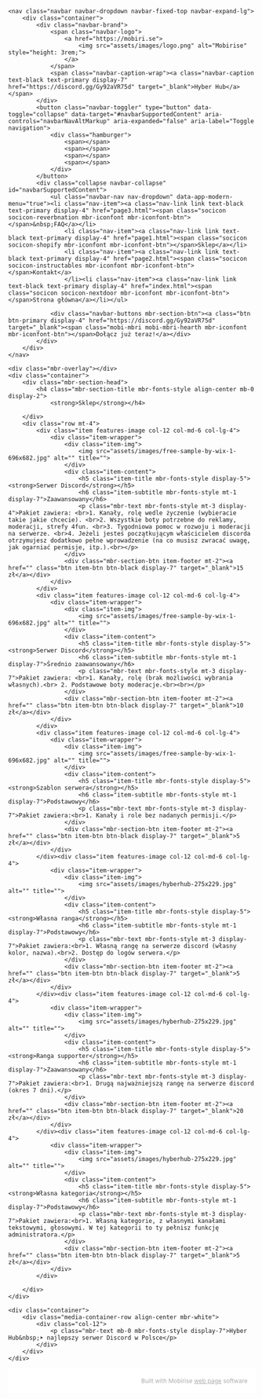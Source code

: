 <!DOCTYPE html>
<html  >
<head>
  <!-- Site made with Mobirise Website Builder v5.3.10, https://mobirise.com -->
  <meta charset="UTF-8">
  <meta http-equiv="X-UA-Compatible" content="IE=edge">
  <meta name="generator" content="Mobirise v5.3.10, mobirise.com">
  <meta name="viewport" content="width=device-width, initial-scale=1, minimum-scale=1">
  <link rel="shortcut icon" href="assets/images/logo.png" type="image/x-icon">
  <meta name="description" content="">
  
  
  <title>Sklep</title>
  <link rel="stylesheet" href="assets/web/assets/mobirise-icons2/mobirise2.css">
  <link rel="stylesheet" href="assets/tether/tether.min.css">
  <link rel="stylesheet" href="assets/bootstrap/css/bootstrap.min.css">
  <link rel="stylesheet" href="assets/bootstrap/css/bootstrap-grid.min.css">
  <link rel="stylesheet" href="assets/bootstrap/css/bootstrap-reboot.min.css">
  <link rel="stylesheet" href="assets/dropdown/css/style.css">
  <link rel="stylesheet" href="assets/socicon/css/styles.css">
  <link rel="stylesheet" href="assets/theme/css/style.css">
  <link rel="preload" href="https://fonts.googleapis.com/css?family=Jost:100,200,300,400,500,600,700,800,900,100i,200i,300i,400i,500i,600i,700i,800i,900i&display=swap" as="style" onload="this.onload=null;this.rel='stylesheet'">
  <noscript><link rel="stylesheet" href="https://fonts.googleapis.com/css?family=Jost:100,200,300,400,500,600,700,800,900,100i,200i,300i,400i,500i,600i,700i,800i,900i&display=swap"></noscript>
  <link rel="preload" as="style" href="assets/mobirise/css/mbr-additional.css"><link rel="stylesheet" href="assets/mobirise/css/mbr-additional.css" type="text/css">
  
  
  
  
</head>
<body>
  
  <section class="menu menu2 cid-sBTlOI9gcx" once="menu" id="menu2-x">
    
    <nav class="navbar navbar-dropdown navbar-fixed-top navbar-expand-lg">
        <div class="container">
            <div class="navbar-brand">
                <span class="navbar-logo">
                    <a href="https://mobiri.se">
                        <img src="assets/images/logo.png" alt="Mobirise" style="height: 3rem;">
                    </a>
                </span>
                <span class="navbar-caption-wrap"><a class="navbar-caption text-black text-primary display-7" href="https://discord.gg/Gy92aVR75d" target="_blank">Hyber Hub</a></span>
            </div>
            <button class="navbar-toggler" type="button" data-toggle="collapse" data-target="#navbarSupportedContent" aria-controls="navbarNavAltMarkup" aria-expanded="false" aria-label="Toggle navigation">
                <div class="hamburger">
                    <span></span>
                    <span></span>
                    <span></span>
                    <span></span>
                </div>
            </button>
            <div class="collapse navbar-collapse" id="navbarSupportedContent">
                <ul class="navbar-nav nav-dropdown" data-app-modern-menu="true"><li class="nav-item"><a class="nav-link link text-black text-primary display-4" href="page3.html"><span class="socicon socicon-reverbnation mbr-iconfont mbr-iconfont-btn"></span>&nbsp;FAQ</a></li>
                    <li class="nav-item"><a class="nav-link link text-black text-primary display-4" href="page1.html"><span class="socicon socicon-shopify mbr-iconfont mbr-iconfont-btn"></span>Sklep</a></li>
                    <li class="nav-item"><a class="nav-link link text-black text-primary display-4" href="page2.html"><span class="socicon socicon-instructables mbr-iconfont mbr-iconfont-btn"></span>Kontakt</a>
                    </li><li class="nav-item"><a class="nav-link link text-black text-primary display-4" href="index.html"><span class="socicon socicon-nextdoor mbr-iconfont mbr-iconfont-btn"></span>Strona główna</a></li></ul>
                
                <div class="navbar-buttons mbr-section-btn"><a class="btn btn-primary display-4" href="https://discord.gg/Gy92aVR75d" target="_blank"><span class="mobi-mbri mobi-mbri-hearth mbr-iconfont mbr-iconfont-btn"></span>Dołącz już teraz!</a></div>
            </div>
        </div>
    </nav>
</section>

<section class="features4 cid-sBTm5xDEwn" id="features4-11">
    
    <div class="mbr-overlay"></div>
    <div class="container">
        <div class="mbr-section-head">
            <h4 class="mbr-section-title mbr-fonts-style align-center mb-0 display-2">
                <strong>Sklep</strong></h4>
            
        </div>
        <div class="row mt-4">
            <div class="item features-image сol-12 col-md-6 col-lg-4">
                <div class="item-wrapper">
                    <div class="item-img">
                        <img src="assets/images/free-sample-by-wix-1-696x682.jpg" alt="" title="">
                    </div>
                    <div class="item-content">
                        <h5 class="item-title mbr-fonts-style display-5"><strong>Serwer Discord</strong></h5>
                        <h6 class="item-subtitle mbr-fonts-style mt-1 display-7">Zaawansowany</h6>
                        <p class="mbr-text mbr-fonts-style mt-3 display-4">Pakiet zawiera: <br>1. Kanały, rolę wedle życzenie (wybieracie takie jakie chcecie). <br>2. Wszystkie boty potrzebne do reklamy, moderacji, strefy 4fun. <br>3. Tygodniowa pomoc w rozwoju i moderacji na serwerze. <br>4. Jeżeli jesteś początkującym właścicielem discorda otrzymujesz dodatkowo pełne wprowadzenie (na co musisz zwracać uwagę, jak ogarniać permisje, itp.).<br></p>
                    </div>
                    <div class="mbr-section-btn item-footer mt-2"><a href="" class="btn item-btn btn-black display-7" target="_blank">15 zł</a></div>
                </div>
            </div>
            <div class="item features-image сol-12 col-md-6 col-lg-4">
                <div class="item-wrapper">
                    <div class="item-img">
                        <img src="assets/images/free-sample-by-wix-1-696x682.jpg" alt="" title="">
                    </div>
                    <div class="item-content">
                        <h5 class="item-title mbr-fonts-style display-5"><strong>Serwer Discord</strong></h5>
                        <h6 class="item-subtitle mbr-fonts-style mt-1 display-7">Średnio zaawansowany</h6>
                        <p class="mbr-text mbr-fonts-style mt-3 display-7">Pakiet zawiera: <br>1. Kanały, rolę (brak możliwości wybrania własnych).<br> 2. Podstawowe boty moderacje.<br><br></p>
                    </div>
                    <div class="mbr-section-btn item-footer mt-2"><a href="" class="btn item-btn btn-black display-7" target="_blank">10 zł</a></div>
                </div>
            </div>
            <div class="item features-image сol-12 col-md-6 col-lg-4">
                <div class="item-wrapper">
                    <div class="item-img">
                        <img src="assets/images/free-sample-by-wix-1-696x682.jpg" alt="" title="">
                    </div>
                    <div class="item-content">
                        <h5 class="item-title mbr-fonts-style display-5"><strong>Szablon serwera</strong></h5>
                        <h6 class="item-subtitle mbr-fonts-style mt-1 display-7">Podstawowy</h6>
                        <p class="mbr-text mbr-fonts-style mt-3 display-7">Pakiet zawiera:<br>1. Kanały i role bez nadanych permisji.</p>
                    </div>
                    <div class="mbr-section-btn item-footer mt-2"><a href="" class="btn item-btn btn-black display-7" target="_blank">5 zł</a></div>
                </div>
            </div><div class="item features-image сol-12 col-md-6 col-lg-4">
                <div class="item-wrapper">
                    <div class="item-img">
                        <img src="assets/images/hyberhub-275x229.jpg" alt="" title="">
                    </div>
                    <div class="item-content">
                        <h5 class="item-title mbr-fonts-style display-5"><strong>Własna ranga</strong></h5>
                        <h6 class="item-subtitle mbr-fonts-style mt-1 display-7">Podstawowy</h6>
                        <p class="mbr-text mbr-fonts-style mt-3 display-7">Pakiet zawiera:<br>1. Własną rangę na serwerze discord (własny kolor, nazwa).<br>2. Dostęp do logów serwera.</p>
                    </div>
                    <div class="mbr-section-btn item-footer mt-2"><a href="" class="btn item-btn btn-black display-7" target="_blank">5 zł</a></div>
                </div>
            </div><div class="item features-image сol-12 col-md-6 col-lg-4">
                <div class="item-wrapper">
                    <div class="item-img">
                        <img src="assets/images/hyberhub-275x229.jpg" alt="" title="">
                    </div>
                    <div class="item-content">
                        <h5 class="item-title mbr-fonts-style display-5"><strong>Ranga supporter</strong></h5>
                        <h6 class="item-subtitle mbr-fonts-style mt-1 display-7">Zaawansowany</h6>
                        <p class="mbr-text mbr-fonts-style mt-3 display-7">Pakiet zawiera:<br>1. Drugą najważniejszą rangę na serwerze discord (okres 7 dni).</p>
                    </div>
                    <div class="mbr-section-btn item-footer mt-2"><a href="" class="btn item-btn btn-black display-7" target="_blank">20 zł</a></div>
                </div>
            </div><div class="item features-image сol-12 col-md-6 col-lg-4">
                <div class="item-wrapper">
                    <div class="item-img">
                        <img src="assets/images/hyberhub-275x229.jpg" alt="" title="">
                    </div>
                    <div class="item-content">
                        <h5 class="item-title mbr-fonts-style display-5"><strong>Własna kategoria</strong></h5>
                        <h6 class="item-subtitle mbr-fonts-style mt-1 display-7">Podstawowy</h6>
                        <p class="mbr-text mbr-fonts-style mt-3 display-7">Pakiet zawiera:<br>1. Własną kategorie, z własnymi kanałami tekstowymi, głosowymi. W tej kategorii to ty pełnisz funkcję administratora.</p>
                    </div>
                    <div class="mbr-section-btn item-footer mt-2"><a href="" class="btn item-btn btn-black display-7" target="_blank">5 zł</a></div>
                </div>
            </div>

        </div>
    </div>
</section>

<section class="footer7 cid-sBTmI0bVcP" once="footers" id="footer7-15">

    

    

    <div class="container">
        <div class="media-container-row align-center mbr-white">
            <div class="col-12">
                <p class="mbr-text mb-0 mbr-fonts-style display-7">Hyber Hub&nbsp;➤ najlepszy serwer Discord w Polsce</p>
            </div>
        </div>
    </div>
</section><section style="background-color: #fff; font-family: -apple-system, BlinkMacSystemFont, 'Segoe UI', 'Roboto', 'Helvetica Neue', Arial, sans-serif; color:#aaa; font-size:12px; padding: 0; align-items: center; display: flex;"><a href="https://mobirise.site/q" style="flex: 1 1; height: 3rem; padding-left: 1rem;"></a><p style="flex: 0 0 auto; margin:0; padding-right:1rem;">Built with Mobirise <a href="https://mobirise.site/j" style="color:#aaa;">web page</a> software</p></section><script src="assets/web/assets/jquery/jquery.min.js"></script>  <script src="assets/popper/popper.min.js"></script>  <script src="assets/tether/tether.min.js"></script>  <script src="assets/bootstrap/js/bootstrap.min.js"></script>  <script src="assets/smoothscroll/smooth-scroll.js"></script>  <script src="assets/dropdown/js/nav-dropdown.js"></script>  <script src="assets/dropdown/js/navbar-dropdown.js"></script>  <script src="assets/touchswipe/jquery.touch-swipe.min.js"></script>  <script src="assets/theme/js/script.js"></script>  
  
  
</body>
</html>

